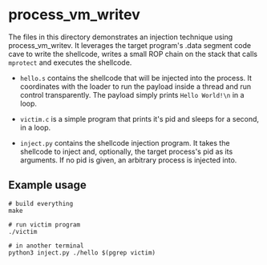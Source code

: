 # process_vm_writev

The files in this directory demonstrates an injection technique
using process_vm_writev. It leverages the target program's .data
segment code cave to write the shellcode, writes a small ROP chain
on the stack that calls `mprotect` and executes the shellcode.

- `hello.s` contains the shellcode that will be injected into the
  process. It coordinates with the loader to run the payload inside
  a thread and run control transparently. The payload simply prints
  `Hello World!\n` in a loop.

- `victim.c` is a simple program that prints it's pid and sleeps
  for a second, in a loop.

- `inject.py` contains the shellcode injection program. It takes the
  shellcode to inject and, optionally, the target process's pid as its
  arguments. If no pid is given, an arbitrary process is injected into.


## Example usage

```
# build everything
make

# run victim program
./victim

# in another terminal
python3 inject.py ./hello $(pgrep victim)
```
